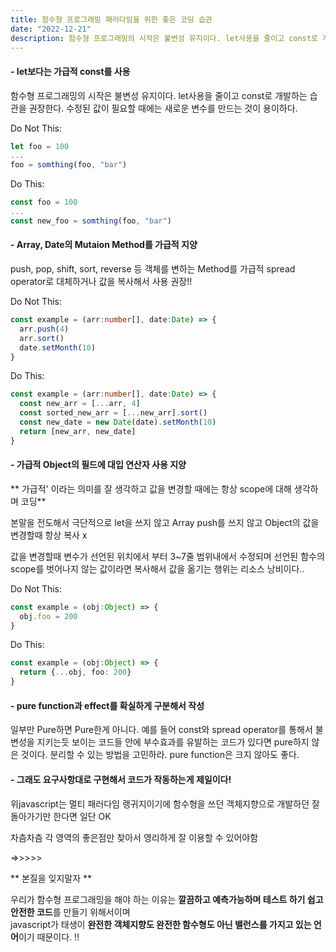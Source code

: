 ```yaml
---
title: 함수형 프로그래밍 패러다임을 위한 좋은 코딩 습관
date: "2022-12-21"
description: 함수형 프로그래밍의 시작은 불변성 유지이다. let사용을 줄이고 const로 개발하는 습관을 권장한다. 수정된 값이 필요할 때에는 새로운 변수를 만드는 것이 용이하다.
---
```



#### - let보다는 가급적 const를 사용
함수형 프로그래밍의 시작은 불변성 유지이다.
let사용을 줄이고 const로 개발하는 습관을 권장한다.
수정된 값이 필요할 때에는 새로운 변수를 만드는 것이 용이하다.

Do Not This:

```javascript
let foo = 100
...
foo = somthing(foo, "bar")
```

Do This:

```javascript
const foo = 100
...
const new_foo = somthing(foo, "bar")
```


#### - Array, Date의 Mutaion Method를 가급적 지양
push, pop, shift, sort, reverse 등 객체를 변하는 Method를 가급적 spread operator로 대체하거나 값을 복사해서 사용 권장!!

Do Not This:

```typescript
const example = (arr:number[], date:Date) => {
  arr.push(4)
  arr.sort()
  date.setMonth(10)
}
```

Do This:

```typescript
const example = (arr:number[], date:Date) => {
  const new_arr = [...arr, 4]
  const sorted_new_arr = [...new_arr].sort()
  const new_date = new Date(date).setMonth(10)
  return [new_arr, new_date]
}
```

#### - 가급적 Object의 필드에 대입 연산자 사용 지양

** 가급적' 이라는 의미를 잘 생각하고 값을 변경할 때에는 항상 scope에 대해 생각하며 코딩**

본말을 전도해서 극단적으로 let을 쓰지 않고 Array push를 쓰지 않고 Object의 값을 변경할때 항상 복사 x

값을 변경할때 변수가 선언된 위치에서 부터 3~7줄 범위내에서 수정되며 선언된 함수의 scope를 벗어나지 않는 값이라면 복사해서 값을 옮기는 행위는 리소스 낭비이다..

Do Not This:

```typescript
const example = (obj:Object) => {
  obj.foo = 200
}
```

Do This:

```typescript
const example = (obj:Object) => {
  return {...obj, foo: 200}
}
```

#### - pure function과 effect를 확실하게 구분해서 작성

일부만 Pure하면 Pure한게 아니다. 예를 들어 const와 spread operator를 통해서 불변성을 지키는듯 보이는 코드들 안에 부수효과를 유발하는 코드가 있다면 pure하지 않은 것이다. 분리할 수 있는 방법을 고민하라. pure function은 크지 않아도 좋다.

#### - 그래도 요구사항대로 구현해서 코드가 작동하는게 제일이다!

위javascript는 멀티 패러다임 랭귀지이기에 함수형을 쓰던 객체지향으로 개발하던 잘 돌아가기만 한다면 일단 OK 

차츰차츰 각 영역의 좋은점만 찾아서 영리하게 잘 이용할 수 있어야함

=>>>>>

** 본질을 잊지말자 **

우리가 함수형 프로그래밍을 해야 하는 이유는 **깔끔하고 예측가능하며 테스트 하기 쉽고 안전한 코드**를 만들기 위해서이며  
javascript가 태생이 **완전한 객체지향도 완전한 함수형도 아닌 밸런스를 가지고 있는 언어**이기 때문이다. !!
